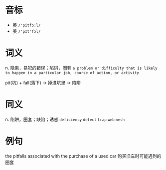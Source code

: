 # 音标

- 英 `/'pitfɔːl/`
- 美 `/'pɪt'fɔl/`

# 词义

n. 隐患，易犯的错误；陷阱，圈套
`a problem or difficulty that is likely to happen in a particular job, course of action, or activity`



pit(坑) + fall(落下) → 掉进坑里 → 陷阱

# 同义

n. 陷阱，圈套；缺陷；诱惑
`deficiency` `defect` `trap` `web` `mesh`

# 例句

the pitfalls associated with the purchase of a used car
购买旧车时可能遇到的圈套


